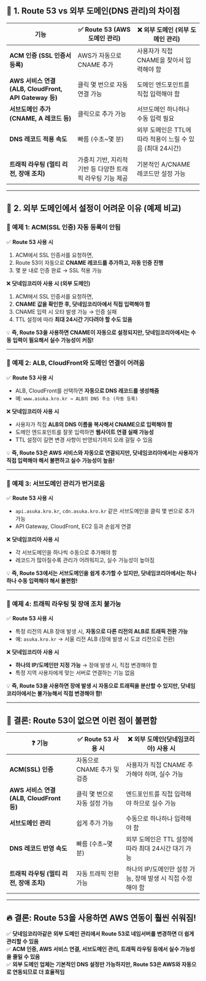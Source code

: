 ## **📌 1. Route 53 vs 외부 도메인(DNS 관리)의 차이점**
| 기능 | ✅ Route 53 (AWS 도메인 관리) | ❌ 외부 도메인 (외부 도메인 관리) |
|------|-------------------|-------------------|
| **ACM 인증 (SSL 인증서 등록)** | AWS가 자동으로 CNAME 추가 | 사용자가 직접 CNAME을 찾아서 입력해야 함 |
| **AWS 서비스 연결 (ALB, CloudFront, API Gateway 등)** | 클릭 몇 번으로 자동 연결 가능 | 도메인 엔드포인트를 직접 입력해야 함 |
| **서브도메인 추가 (CNAME, A 레코드 등)** | 클릭으로 추가 가능 | 서브도메인 하나하나 수동 입력 필요 |
| **DNS 레코드 적용 속도** | 빠름 (수초~몇 분) | 외부 도메인은 TTL에 따라 적용이 느릴 수 있음 (최대 24시간) |
| **트래픽 라우팅 (멀티 리전, 장애 조치)** | 가중치 기반, 지리적 기반 등 다양한 트래픽 라우팅 기능 제공 | 기본적인 A/CNAME 레코드만 설정 가능 |

---

## **📌 2. 외부 도메인에서 설정이 어려운 이유 (예제 비교)**
### **🚨 예제 1: ACM(SSL 인증) 자동 등록이 안됨**
✅ **Route 53 사용 시**
1. ACM에서 SSL 인증서를 요청하면,  
2. Route 53이 자동으로 **CNAME 레코드를 추가하고, 자동 인증 진행**  
3. 몇 분 내로 인증 완료 → SSL 적용 가능  

❌ **닷네임코리아 사용 시 (외부 도메인)**
1. ACM에서 SSL 인증서를 요청하면,  
2. **CNAME 값을 확인한 후, 닷네임코리아에서 직접 입력해야 함**  
3. CNAME 입력 시 오타 발생 가능 → 인증 실패  
4. TTL 설정에 따라 **최대 24시간 기다려야 할 수도 있음**  

💡 **즉, Route 53을 사용하면 CNAME이 자동으로 설정되지만, 닷네임코리아에서는 수동 입력이 필요해서 실수 가능성이 커짐!**  

---

### **🚨 예제 2: ALB, CloudFront와 도메인 연결이 어려움**
✅ **Route 53 사용 시**
- ALB, CloudFront를 선택하면 **자동으로 DNS 레코드를 생성해줌**  
- 예: `www.asuka.kro.kr → ALB의 DNS 주소 (자동 등록)`  

❌ **닷네임코리아 사용 시**
- 사용자가 직접 **ALB의 DNS 이름을 복사해서 CNAME으로 입력해야 함**  
- 도메인 엔드포인트를 잘못 입력하면 **웹사이트 연결 실패 가능성**  
- TTL 설정이 길면 변경 사항이 반영되기까지 오래 걸릴 수 있음  

💡 **즉, Route 53은 AWS 서비스와 자동으로 연결되지만, 닷네임코리아에서는 사용자가 직접 입력해야 해서 불편하고 실수 가능성이 높음!**  

---

### **🚨 예제 3: 서브도메인 관리가 번거로움**
✅ **Route 53 사용 시**
- `api.asuka.kro.kr`, `cdn.asuka.kro.kr` 같은 서브도메인을 클릭 몇 번으로 추가 가능  
- API Gateway, CloudFront, EC2 등과 손쉽게 연결  

❌ **닷네임코리아 사용 시**
- 각 서브도메인을 하나씩 수동으로 추가해야 함  
- 레코드가 많아질수록 관리가 어려워지고, 실수 가능성이 높아짐  

💡 **즉, Route 53에서는 서브도메인을 쉽게 추가할 수 있지만, 닷네임코리아에서는 하나하나 수동 입력해야 해서 불편함!**  

---

### **🚨 예제 4: 트래픽 라우팅 및 장애 조치 불가능**
✅ **Route 53 사용 시**
- 특정 리전의 ALB 장애 발생 시, **자동으로 다른 리전의 ALB로 트래픽 전환 가능**  
- 예: `asuka.kro.kr` → 서울 리전 ALB (장애 발생 시 도쿄 리전으로 전환)  

❌ **닷네임코리아 사용 시**
- **하나의 IP/도메인만 지정 가능** → 장애 발생 시, 직접 변경해야 함  
- 특정 지역 사용자에게 맞는 서버로 연결하는 기능 없음  

💡 **즉, Route 53을 사용하면 장애 발생 시 자동으로 트래픽을 분산할 수 있지만, 닷네임코리아에서는 불가능해서 직접 변경해야 함!**  

---

## **🚀 결론: Route 53이 없으면 이런 점이 불편함**
| ❓ 기능 | ✅ Route 53 사용 시 | ❌ 외부 도메인(닷네임코리아) 사용 시 |
|--------|-----------------|-----------------|
| **ACM(SSL) 인증** | 자동으로 CNAME 추가 및 검증 | 사용자가 직접 CNAME 추가해야 하며, 실수 가능 |
| **AWS 서비스 연결 (ALB, CloudFront 등)** | 클릭 몇 번으로 자동 설정 가능 | 엔드포인트를 직접 입력해야 하므로 실수 가능 |
| **서브도메인 관리** | 쉽게 추가 가능 | 수동으로 하나하나 입력해야 함 |
| **DNS 레코드 반영 속도** | 빠름 (수초~몇 분) | 외부 도메인은 TTL 설정에 따라 최대 24시간 대기 가능 |
| **트래픽 라우팅 (멀티 리전, 장애 조치)** | 자동 트래픽 전환 가능 | 하나의 IP/도메인만 설정 가능, 장애 발생 시 직접 수정해야 함 |

---

## **🔥 결론: Route 53을 사용하면 AWS 연동이 훨씬 쉬워짐!**

✅ **닷네임코리아같은 외부 도메인 관리에서 Route 53로 네임서버를 변경하면 더 쉽게 관리할 수 있음**  
✅ **ACM 인증, AWS 서비스 연결, 서브도메인 관리, 트래픽 라우팅 등에서 실수 가능성을 줄일 수 있음**  
✅ **외부 도메인 업체는 기본적인 DNS 설정만 가능하지만, Route 53은 AWS와 자동으로 연동되므로 더 효율적임**  